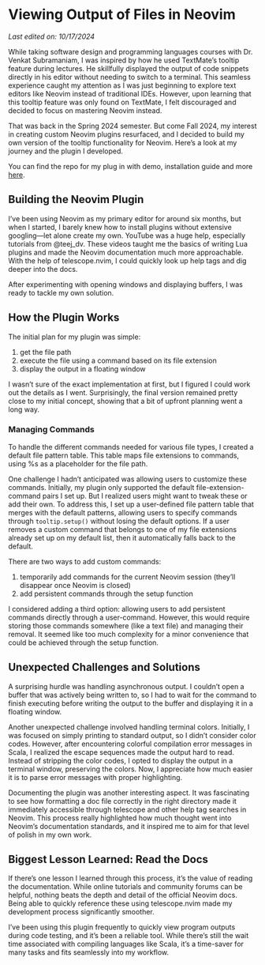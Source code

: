 # Viewing Output of Files in Neovim

*Last edited on: 10/17/2024*

While taking software design and programming languages courses with Dr. Venkat Subramaniam, I was inspired by how he used TextMate’s tooltip feature during lectures. He skillfully displayed the output of code snippets directly in his editor without needing to switch to a terminal. This seamless experience caught my attention as I was just beginning to explore text editors like Neovim instead of traditional IDEs. However, upon learning that this tooltip feature was only found on TextMate, I felt discouraged and decided to focus on mastering Neovim instead.

That was back in the Spring 2024 semester. But come Fall 2024, my interest in creating custom Neovim plugins resurfaced, and I decided to build my own version of the tooltip functionality for Neovim. Here’s a look at my journey and the plugin I developed.

You can find the repo for my plug in with demo, installation guide and more [here](https://github.com/e-mar404/tooltip.nvim).

## Building the Neovim Plugin

I’ve been using Neovim as my primary editor for around six months, but when I started, I barely knew how to install plugins without extensive googling—let alone create my own. YouTube was a huge help, especially tutorials from @teej_dv. These videos taught me the basics of writing Lua plugins and made the Neovim documentation much more approachable. With the help of telescope.nvim, I could quickly look up help tags and dig deeper into the docs.

After experimenting with opening windows and displaying buffers, I was ready to tackle my own solution.

## How the Plugin Works

The initial plan for my plugin was simple:

1.	get the file path
2.	execute the file using a command based on its file extension
3.	display the output in a floating window

I wasn’t sure of the exact implementation at first, but I figured I could work out the details as I went. Surprisingly, the final version remained pretty close to my initial concept, showing that a bit of upfront planning went a long way.

### Managing Commands

To handle the different commands needed for various file types, I created a default file pattern table. This table maps file extensions to commands, using %s as a placeholder for the file path.

One challenge I hadn’t anticipated was allowing users to customize these commands. Initially, my plugin only supported the default file-extension-command pairs I set up. But I realized users might want to tweak these or add their own. To address this, I set up a user-defined file pattern table that merges with the default patterns, allowing users to specify commands through `tooltip.setup()` without losing the default options. If a user removes a custom command that belongs to one of my file extensions already set up on my default list, then it automatically falls back to the default.

There are two ways to add custom commands:

1.	temporarily add commands for the current Neovim session (they’ll disappear once Neovim is closed)
2.	add persistent commands through the setup function

I considered adding a third option: allowing users to add persistent commands directly through a user-command. However, this would require storing those commands somewhere (like a text file) and managing their removal. It seemed like too much complexity for a minor convenience that could be achieved through the setup function.

## Unexpected Challenges and Solutions

A surprising hurdle was handling asynchronous output. I couldn’t open a buffer that was actively being written to, so I had to wait for the command to finish executing before writing the output to the buffer and displaying it in a floating window.

Another unexpected challenge involved handling terminal colors. Initially, I was focused on simply printing to standard output, so I didn’t consider color codes. However, after encountering colorful compilation error messages in Scala, I realized the escape sequences made the output hard to read. Instead of stripping the color codes, I opted to display the output in a terminal window, preserving the colors. Now, I appreciate how much easier it is to parse error messages with proper highlighting.

Documenting the plugin was another interesting aspect. It was fascinating to see how formatting a doc file correctly in the right directory made it immediately accessible through telescope and other help tag searches in Neovim. This process really highlighted how much thought went into Neovim’s documentation standards, and it inspired me to aim for that level of polish in my own work.

## Biggest Lesson Learned: Read the Docs

If there’s one lesson I learned through this process, it’s the value of reading the documentation. While online tutorials and community forums can be helpful, nothing beats the depth and detail of the official Neovim docs. Being able to quickly reference these using telescope.nvim made my development process significantly smoother.

I’ve been using this plugin frequently to quickly view program outputs during code testing, and it’s been a reliable tool. While there’s still the wait time associated with compiling languages like Scala, it’s a time-saver for many tasks and fits seamlessly into my workflow.
